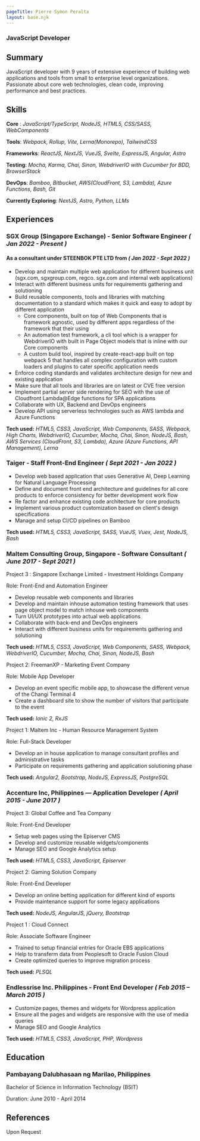 ```yaml
---
pageTitle: Pierre Symon Peralta
layout: base.njk
---
```


### JavaScript Developer

## Summary
JavaScript developer with 9 years of extensive experience of building web applications and tools from small to enterprise level organizations.
Passionate about core web technologies, clean code, improving performance and best practices.

## Skills

**Core** : *JavaScript/TypeScript, NodeJS, HTML5, CSS/SASS, WebComponents*

**Tools**: *Webpack, Rollup, Vite, Lerna(Monorepo), TailwindCSS*

**Frameworks**: *ReactJS, NextJS, VueJS, Svelte, ExpressJS, Angular, Astro*

**Testing**: *Mocha, Karma, Chai, Sinon, WebdriverIO with Cucumber for BDD, BrowserStack*

**DevOps**: *Bamboo, Bitbucket, AWS(CloudFront, S3, Lambda), Azure Functions, Bash, Git*

**Currently Exploring**: *NextJS, Astro, Python, LLMs*



## Experiences

### SGX Group (Singapore Exchange) - Senior Software Engineer  *( Jan 2022 - Present )*

#### As a consultant under STEENBOK PTE LTD from *( Jan 2022 - Sept 2022 )*

- Develop and maintain multiple web application for different business unit (sgx.com, sgxgroup.com, regco. sgx.com and internal web applications)
-   Interact with different business units for requirements gathering and solutioning
-   Build reusable components, tools and libraries with matching documentation to a standard which makes it quick and easy to adopt by different application
    - Core components, built on top of Web Components that is framework agnostic, used by different apps regardless of the framework that their using
    -   An automation test framework, a cli tool which is a wrapper for WebdriverIO with built in Page Object models that is inline with our Core components
    -   A custom build tool, inspired by create-react-app built on top webpack 5 that handles all complex configuration with custom loaders and plugins to cater specific application needs
-   Enforce coding standards and validates architecture design for new and existing application
-   Make sure that all tools and libraries are on latest or CVE free version
-   Implement partial server side rendering for SEO with the use of Cloudfront Lambda@Edge functions for SPA applications
-   Collaborate with UX, Backend and DevOps engineers
-   Develop API using serverless technologies such as AWS lambda and Azure Functions

**Tech used:**
*HTML5, CSS3, JavaScript, Web Components, SASS, Webpack, High Charts, WebdriverIO, Cucumber, Mocha, Chai, Sinon, NodeJS, Bash, AWS Services (CloudFront, S3, Lambda), Azure (Azure Functions, API Management), Lerna*


### Taiger - Staff Front-End Engineer  *( Sept 2021 - Jan 2022 )*

- Develop web based application that uses Generative AI, Deep Learning for Natural Language Processing
- Define and document front end architecture and guidelines for all core products to enforce consistency for better development work flow
- Re factor and enhance existing code architecture for core products
- Implement various product customization based on client's design specifications
- Manage and setup CI/CD  pipelines on Bamboo

**Tech used:**
*HTML5, CSS3, JavaScript, SASS, VueJS, Vuex, Jest, NodeJS, Bash*


### Maltem Consulting Group, Singapore - Software Consultant  *( June 2017 - Sept 2021 )*
Project 3 : Singapore Exchange Limited - Investment Holdings Company

Role: Front-End and Automation Engineer
- Develop reusable web components and libraries
- Develop and maintain inhouse automation testing framework that uses page object model to match inhouse web components
- Turn UI/UX prototypes into actual web applications
- Collaborate with back-end and DevOps engineers
- Interact with different business units for requirements gathering and solutioning

**Tech used:**
*HTML5, CSS3, JavaScript, Web Components, SASS, Webpack, WebdriverIO, Cucumber, Mocha, Chai, Sinon, NodeJS, Bash*

Project 2: FreemanXP - Marketing Event Company

Role: Mobile App Developer
- Develop an event specific mobile app, to showcase the different venue of the Changi Terminal 4
- Create a dashboard site to show the number of visitors that participate to the event

**Tech used:** 
*Ionic 2, RxJS*

Project 1: Maltem Inc - Human Resource Management System

Role: Full-Stack Developer
- Develop an in house application to manage consultant profiles and administrative tasks
- Participate on requirements gathering and application solutioning phase

**Tech used:** 
*Angular2, Bootstrap, NodeJS, ExpressJS, PostgreSQL*


### Accenture Inc, Philippines — Application Developer  *( April 2015 - June 2017 )*
Project 3: Global Coffee and Tea Company

Role: Front-End Developer
- Setup web pages using the Episerver CMS
- Develop and customize reusable widgets/components
- Manage SEO and Google Analytics setup

**Tech used:** 
*HTML5, CSS3, JavaScript, Episerver*

Project 2: Gaming Solution Company

Role: Front-End Developer
- Develop an online betting application for different kind of esports
- Provide maintenance support for some legacy applications

**Tech used:** 
*NodeJS, AngularJS, jQuery, Bootstrap*

Project 1 : Cloud Connect

Role: Associate Software Engineer
- Trained to setup financial entries for Oracle EBS applications
- Help to transferm data from Peoplesoft to Oracle Fusion Cloud
- Create optimized queries to improve migration process

**Tech used:** 
*PLSQL*


### Endlessrise Inc. Philippines - Front End Developer  *( Feb 2015 – March 2015 )*
- Customize pages, themes and widgets for Wordpress application
- Ensure all the pages and widgets are responsive with the use of media queries
- Manage SEO and Google Analytics

**Tech used:** 
*HTML5, CSS3, JavaScript, PHP, Wordpress*


## Education

### Pambayang Dalubhasaan ng Marilao, Philippines
Bachelor of Science in Information Technology (BSIT)

Duration: June 2010 - April 2014

## References

Upon Request





